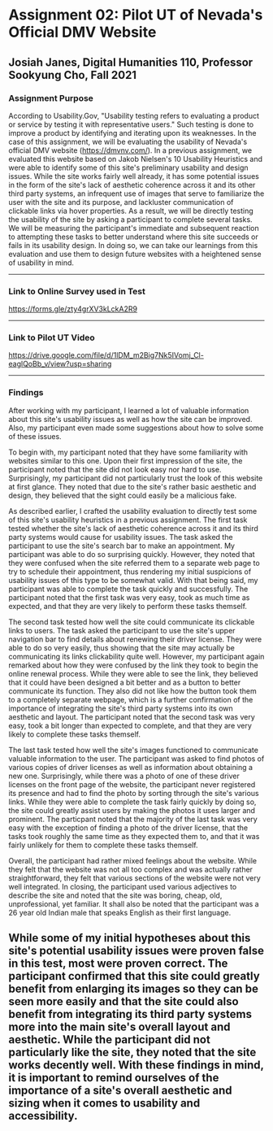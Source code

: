# Assignment 02: Pilot UT of Nevada's Official DMV Website

## Josiah Janes, Digital Humanities 110, Professor Sookyung Cho, Fall 2021

### Assignment Purpose

According to Usability.Gov, "Usability testing refers to evaluating a product or service by testing it with representative users." Such testing is done to improve a product by identifying and iterating upon its weaknesses. In the case of this assignment, we will be evaluating the usability of Nevada's official DMV website (https://dmvnv.com/). In a previous assignment, we evaluated this website based on Jakob Nielsen's 10 Usability Heuristics and were able to identify some of this site's preliminary usability and design issues. While the site works fairly well already, it has some potential issues in the form of the site's lack of aesthetic coherence across it and its other third party systems, an infrequent use of images that serve to familiarize the user with the site and its purpose, and lackluster communication of clickable links via hover properties. As a result, we will be directly testing the usability of the site by asking a participant to complete several tasks. We will be measuring the participant's immediate and subsequent reaction to attempting these tasks to better understand where this site succeeds or fails in its usability design. In doing so, we can take our learnings from this evaluation and use them to design future websites with a heightened sense of usability in mind.

---

### Link to Online Survey used in Test
https://forms.gle/zty4grXV3kLckA2R9

---

### Link to Pilot UT Video
https://drive.google.com/file/d/1lDM_m2Big7Nk5IVomj_Cl-eaglQoBb_v/view?usp=sharing

---

### Findings
After working with my participant, I learned a lot of valuable information about this site's usability issues as well as how the site can be improved. Also, my participant even made some suggestions about how to solve some of these issues. 

To begin with, my participant noted that they have some familiarity with websites similar to this one. Upon their first impression of the site, the participant noted that the site did not look easy nor hard to use. Surprisingly, my participant did not particularly trust the look of this website at first glance. They noted that due to the site's rather basic aesthetic and design, they believed that the sight could easily be a malicious fake. 

As described earlier, I crafted the usability evaluation to directly test some of this site's usability heuristics in a previous assignment. The first task tested whether the site's lack of aesthetic coherence across it and its third party systems would cause for usability issues. The task asked the participant to use the site's search bar to make an appointment. My participant was able to do so surprising quickly. However, they noted that they were confused when the site referred them to a separate web page to try to schedule their appointment, thus rendering my initial suspicions of usability issues of this type to be somewhat valid. With that being said, my participant was able to complete the task quickly and successfully. The participant noted that the first task was very easy, took as much time as expected, and that they are very likely to perform these tasks themself.

The second task tested how well the site could communicate its clickable links to users. The task asked the participant to use the site's upper navigation bar to find details about renewing their driver license. They were able to do so very easily, thus showing that the site may actually be communicating its links clickability quite well. However, my participant again remarked about how they were confused by the link they took to begin the online renewal process. While they were able to see the link, they believed that it could have been designed a bit better and as a button to better communicate its function. They also did not like how the button took them to a completely separate webpage, which is a further confirmation of the importance of integrating the site's third party systems into its own aesthetic and layout. The participant noted that the second task was very easy, took a bit longer than expected to complete, and that they are very likely to complete these tasks themself.

The last task tested how well the site's images functioned to communicate valuable information to the user. The participant was asked to find photos of various copies of driver licenses as well as information about obtaining a new one. Surprisingly, while there was a photo of one of these driver licenses on the front page of the website, the participant never registered its presence and had to find the photo by sorting through the site's various links. While they were able to complete the task fairly quickly by doing so, the site could greatly assist users by making the photos it uses larger and prominent. The particpant noted that the majority of the last task was very easy with the exception of finding a photo of the driver license, that the tasks took roughly the same time as they expected them to, and that it was fairly unlikely for them to complete these tasks themself.

Overall, the participant had rather mixed feelings about the website. While they felt that the website was not all too complex and was actually rather straightforward, they felt that various sections of the website were not very well integrated. In closing, the participant used various adjectives to describe the site and noted that the site was boring, cheap, old, unprofessional, yet familiar. It shall also be noted that the participant was a 26 year old Indian male that speaks English as their first language.

While some of my initial hypotheses about this site's potential usability issues were proven false in this test, most were proven correct. The participant confirmed that this site could greatly benefit from enlarging its images so they can be seen more easily and that the site could also benefit from integrating its third party systems more into the main site's overall layout and aesthetic. While the participant did not particularly like the site, they noted that the site works decently well. With these findings in mind, it is important to remind ourselves of the importance of a site's overall aesthetic and sizing when it comes to usability and accessibility.
---
